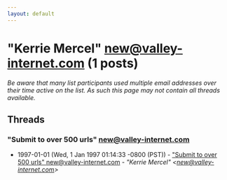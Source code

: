 ```yaml
---
layout: default
---
```


# "Kerrie Mercel" <new@valley-internet.com> (1 posts)

_Be aware that many list participants used multiple email addresses over their time active on the list. As such this page may not contain all threads available._

## Threads

### "Submit to over 500 urls" <new@valley-internet.com>
+ 1997-01-01 (Wed, 1 Jan 1997 01:14:33 -0800 (PST)) - ["Submit to over 500 urls" <new@valley-internet.com>](/archive/1997/01/51bf0c751953cc5daa16162a9cb8e34d6cfe3fb4d4fcc33ab9978760487ef209) - _"Kerrie Mercel" \<new@valley-internet.com\>_

